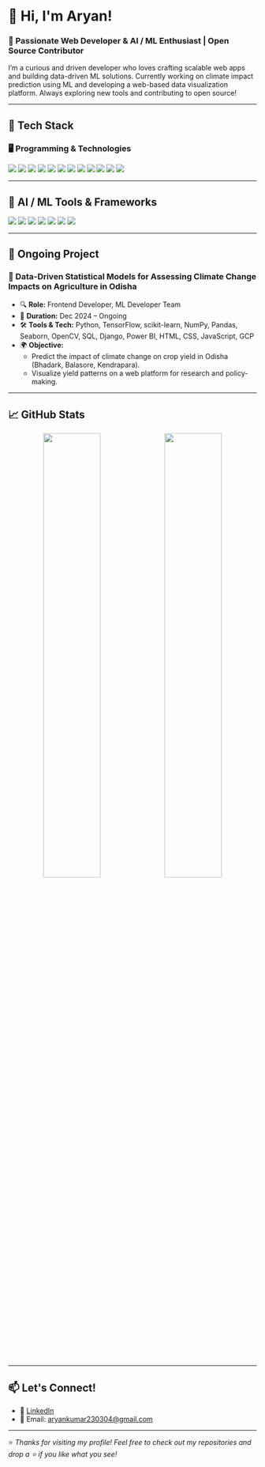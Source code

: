 # 👋 Hi, I'm Aryan!

### 🚀 Passionate Web Developer & AI / ML Enthusiast | Open Source Contributor

I’m a curious and driven developer who loves crafting scalable web apps and building data-driven ML solutions. Currently working on climate impact prediction using ML and developing a web-based data visualization platform. Always exploring new tools and contributing to open source!

---

## 🧠 Tech Stack

### 🖥️ Programming & Technologies
<p align="left">
<img src="https://img.shields.io/badge/Java-007396?style=for-the-badge&logo=java&logoColor=white" />
<img src="https://img.shields.io/badge/Python-3776AB?style=for-the-badge&logo=python&logoColor=white" />
<img src="https://img.shields.io/badge/C-00599C?style=for-the-badge&logo=c&logoColor=white" />
<img src="https://img.shields.io/badge/JavaScript-F7DF1E?style=for-the-badge&logo=javascript&logoColor=black" />
<img src="https://img.shields.io/badge/MySQL-4479A1?style=for-the-badge&logo=mysql&logoColor=white" />
<img src="https://img.shields.io/badge/PostgreSQL-336791?style=for-the-badge&logo=postgresql&logoColor=white" />
<img src="https://img.shields.io/badge/HTML5-E34F26?style=for-the-badge&logo=html5&logoColor=white" />
<img src="https://img.shields.io/badge/CSS3-1572B6?style=for-the-badge&logo=css3&logoColor=white" />
<img src="https://img.shields.io/badge/Tailwind_CSS-06B6D4?style=for-the-badge&logo=tailwind-css&logoColor=white" />
<img src="https://img.shields.io/badge/Bootstrap-563D7C?style=for-the-badge&logo=bootstrap&logoColor=white" />
<img src="https://img.shields.io/badge/GitHub-181717?style=for-the-badge&logo=github&logoColor=white" />
<img src="https://img.shields.io/badge/Figma-F24E1E?style=for-the-badge&logo=figma&logoColor=white" />
</p>

---

## 🤖 AI / ML Tools & Frameworks
<p align="left">
<img src="https://img.shields.io/badge/TensorFlow-FF6F00?style=for-the-badge&logo=tensorflow&logoColor=white" />
<img src="https://img.shields.io/badge/scikit--learn-F7931E?style=for-the-badge&logo=scikit-learn&logoColor=white" />
<img src="https://img.shields.io/badge/Pandas-150458?style=for-the-badge&logo=pandas&logoColor=white" />
<img src="https://img.shields.io/badge/NumPy-013243?style=for-the-badge&logo=numpy&logoColor=white" />
<img src="https://img.shields.io/badge/OpenCV-5C3EE8?style=for-the-badge&logo=opencv&logoColor=white" />
<img src="https://img.shields.io/badge/PowerBI-F2C811?style=for-the-badge&logo=powerbi&logoColor=black" />
<img src="https://img.shields.io/badge/Google%20Cloud-4285F4?style=for-the-badge&logo=google-cloud&logoColor=white" />
</p>

---

## 🌱 Ongoing Project

### 🌾 Data-Driven Statistical Models for Assessing Climate Change Impacts on Agriculture in Odisha

- 🔍 **Role:** Frontend Developer, ML Developer Team  
- 📅 **Duration:** Dec 2024 – Ongoing  
- 🛠️ **Tools & Tech:** Python, TensorFlow, scikit-learn, NumPy, Pandas, Seaborn, OpenCV, SQL, Django, Power BI, HTML, CSS, JavaScript, GCP  
- 🌍 **Objective:**  
   - Predict the impact of climate change on crop yield in Odisha (Bhadark, Balasore, Kendrapara).  
   - Visualize yield patterns on a web platform for research and policy-making.

---

## 📈 GitHub Stats

<p align="center">
  <img src="https://github-readme-stats.vercel.app/api?username=aryan232303&show_icons=true&theme=radical" width="48%" />
  <img src="https://github-readme-stats.vercel.app/api/top-langs/?username=aryan232303&layout=compact&theme=radical" width="48%" />
</p>

---

## 📫 Let's Connect!

- 💼 [LinkedIn](https://www.linkedin.com/in/aryan-ln/)  
- 📧 Email: aryankumar230304@gmail.com  

---

⭐ *Thanks for visiting my profile! Feel free to check out my repositories and drop a ⭐ if you like what you see!*
